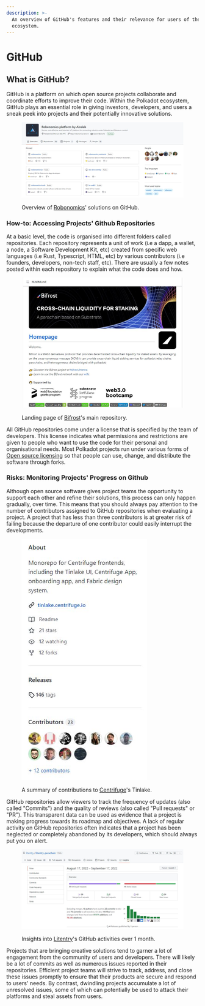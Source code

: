 ```yaml
---
description: >-
  An overview of GitHub's features and their relevance for users of the Polkadot
  ecosystem.
---
```


# GitHub

## What is GitHub?

GitHub is a platform on which open source projects collaborate and coordinate efforts to improve their code. Within the Polkadot ecosystem, GitHub plays an essential role in giving investors, developers, and users a sneak peek into projects and their potentially innovative solutions.

<figure><img src="../../.gitbook/assets/S_GRobonomics.JPG" alt="Robonomics Github page showing its pinned repositories."><figcaption><p>Overview of <a href="https://github.com/airalab">Robonomics</a>' solutions on GitHub.</p></figcaption></figure>



### How-to: Accessing Projects' Github Repositories

At a basic level, the code is organised into different folders called repositories. Each repository represents a unit of work (i.e a dapp, a wallet, a node, a Software Development Kit, etc) created from specific web languages (i.e Rust, Typescript, HTML, etc) by various contributors (i.e founders, developers, non-tech staff, etc). There are usually a few notes posted within each repository to explain what the code does and how.

<figure><img src="../../.gitbook/assets/S_GBifrost.JPG" alt="The introduction page of Bifrost Finance&#x27;s main repository on GitHub."><figcaption><p>Landing page of <a href="https://github.com/bifrost-finance/bifrost">Bifrost</a>'s main repository.</p></figcaption></figure>

All GitHub repositories come under a license that is specified by the team of developers. This license indicates what permissions and restrictions are given to people who want to use the code for their personal and organisational needs. Most Polkadot projects run under various forms of [Open source licensing](https://www.digitalocean.com/community/tutorials/understanding-open-source-software-licenses) so that people can use, change, and distribute the software through forks.&#x20;



### Risks: Monitoring Projects' Progress on Github

Although open source software gives project teams the opportunity to support each other and refine their solutions, this process can only happen gradually, over time. This means that you should always pay attention to the number of contributors assigned to GitHub repositories when evaluating a project. A project that has less than three contributors is at greater risk of failing because the departure of one contributor could easily interrupt the developments.

<figure><img src="../../.gitbook/assets/S_GCentrifuge.JPG" alt="An overview of the activities on Tinlake’s repository in Centrifuge&#x27;s Github page."><figcaption><p>A summary of contributions to <a href="https://github.com/centrifuge/apps">Centrifuge</a>'s Tinlake.</p></figcaption></figure>

GitHub repositories allow viewers to track the frequency of updates (also called "Commits") and the quality of reviews (also called "Pull requests" or "PR"). This transparent data can be used as evidence that a project is making progress towards its roadmap and objectives. A lack of regular activity on GitHub repositories often indicates that a project has been neglected or completely abandoned by its developers, which should always put you on alert.

<figure><img src="../../.gitbook/assets/S_GLitentry.JPG" alt="A one-month overview of GitHub activities on the Litentry parachain."><figcaption><p>Insights into <a href="https://github.com/litentry/litentry-parachain/pulse/monthly">Litentry</a>'s GitHub activities over 1 month.</p></figcaption></figure>

Projects that are bringing creative solutions tend to garner a lot of engagement from the community of users and developers. There will likely be a lot of commits as well as numerous issues reported in their repositories. Efficient project teams will strive to track, address, and close these issues promptly to ensure that their products are secure and respond to users' needs. By contrast, dwindling projects accumulate a lot of unresolved issues, some of which can potentially be used to attack their platforms and steal assets from users.

